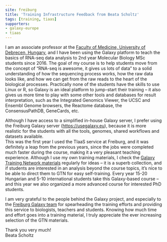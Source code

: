 ```yaml
---
site: freiburg
title: 'Training Infrastructure Feedback from Beata Scholtz'
tags: [training, tiaas]
supporters:
- galaxy-europe
- tiaas
---
```



I am an associate professor at the [Faculty of Medicine, University of Debrecen, Hungary](https://edu.unideb.hu/page.php?id=133), 
and I have been using the Galaxy platform to teach the basics of RNA-seq data analysis to 2nd year Molecular Biology MSc 
students since 2016.  The goal of my course is to help students move from the concept of  “RNA-seq is awesome, it gives 
us lots of data” to a solid understanding of how the sequencing process works, how the raw data looks like, and how we 
can get from the raw reads to the heart of the biological processes.  Practically none of the students have the skills 
to use Linux or R, so Galaxy is an ideal platform to jump-start their training – it also gives us more time to play with 
some other tools and databases for result interpretation, such as the Integrated Genomics Viewer, the UCSC and Ensembl 
Genome browsers, the Reactome database, the ConsensusPathDB, GeneCards, etc.  

Although I have access to a simplified in-house Galaxy server, I prefer using the Freiburg Galaxy server (https://usegalaxy.eu), 
because it is more realistic for the students with all the tools, genomes, shared workflows and datasets available.  
This was the first year I used the TIaaS service at Freiburg, and it was definitely a leap from the previous years, since 
the jobs were completed much faster during the course, making it a very pleasant teaching experience.  Although I use my 
own training materials, I check the [Galaxy Training Network materials](https://training.galaxyproject.org/) regularly for ideas – it is a superb collection, 
and if students are interested in an analysis beyond the course topics, it’s nice to be able to direct them to GTN for 
easy self-training.  Every year 15-20 Hungarian and 5-10 international students take this Galaxy-based course – and this
 year we also organized a more advanced course for interested PhD students.

I am very grateful to the people behind the Galaxy project, and especially to the [Freiburg Galaxy team](https://galaxyproject.eu/freiburg/people) for spearheading
the training efforts and providing this service to biologists, teachers and students. Knowing how much time and effort
goes into a training material, I truly appreciate the ever increasing selection of the GTN materials.

Thank you very much!  
Beata Scholtz

